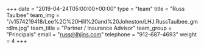 +++
date = "2019-04-24T05:00:00+00:00"
type = "team"
title = "Russ Taulbee"
team_img = "/v1574219418/Lee%2C%20Hill%20and%20Johnston/LHJ.RussTaulbee_gmrdlm.jpg"
team_title = "Partner / Insurance Advisor"
team_group = "Principals"
email = "russ@lhjins.com"
telephone = "912-687-4693"
weight = 4
+++